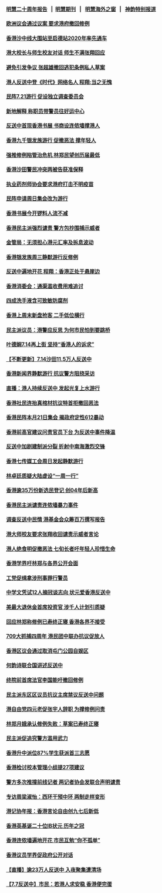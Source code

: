 #### [明慧二十周年报告](https://github.com/gfw-breaker/mh-reports/blob/master/README.md?t=07192221) &nbsp;&nbsp;|&nbsp;&nbsp;[明慧期刊](https://github.com/gfw-breaker/mh-qikan) &nbsp;&nbsp;|&nbsp;&nbsp; [明慧海外之窗](https://github.com/gfw-breaker/mh-news/blob/master/README.md?t=07192221) &nbsp;&nbsp;|&nbsp;&nbsp; [神韵特别报道](https://github.com/gfw-breaker/mh-news/blob/master/shenyun.md?t=07192221) 

#### [欧洲议会通过议案 要求港府撤回修例](../pages/nsc415/n11394258.md?t=07192221) 

#### [香港沙中线大围站至启德站2020年率先通车](../pages/nsc415/n11394268.md?t=07192221) 

#### [港大校长与师生校友对话 师生不满张翔回应](../pages/nsc415/n11394242.md?t=07192221) 

#### [避免引发争议 张超雄撤回逃犯条例私人草案](../pages/nsc415/n11394230.md?t=07192221) 

#### [港人反送中登《时代》网络名人 程翔:当之无愧](../pages/nsc415/n11391516.md?t=07192221) 

#### [民阵7.21游行 促设独立调查委员会](../pages/nsc415/n11391499.md?t=07192221) 

#### [新地解释 称职员带警员往好运中心](../pages/nsc415/n11391483.md?t=07192221) 

#### [反送中首现香港书展 书商设连侬墙撑港人](../pages/nsc415/n11391386.md?t=07192221) 

#### [香港九千银发族游行 促撤恶法 撑年轻人](../pages/nsc415/n11391448.md?t=07192221) 

#### [强推修例陷管治危机 林郑民望创历届最低](../pages/nsc415/n11389214.md?t=07192221) 

#### [香港沙田警民冲突两被告获准保释](../pages/nsc415/n11389321.md?t=07192221) 

#### [执业药剂师协会要求港府打击不明疫苗](../pages/nsc415/n11389313.md?t=07192221) 

#### [民阵申请周日集会改为游行](../pages/nsc415/n11389284.md?t=07192221) 

#### [香港书展今开锣料人流不减](../pages/nsc415/n11389281.md?t=07192221) 

#### [香港民主派强烈谴责 警方包抄围捕示威者](../pages/nsc415/n11386764.md?t=07192221) 

#### [金管局：无须担心港元汇率及拆息波动](../pages/nsc415/n11386838.md?t=07192221) 

#### [香港银发族周三静默游行反修例](../pages/nsc415/n11386834.md?t=07192221) 

#### [反送中遍地开花 程翔：香港正处于悬崖边](../pages/nsc415/n11386740.md?t=07192221) 

#### [香港消委会：通渠滥收费用难追讨](../pages/nsc415/n11386817.md?t=07192221) 

#### [四成洗手液含可致敏防腐剂](../pages/nsc415/n11386785.md?t=07192221) 

#### [香港上周末新盘抢客 二手低位横行](../pages/nsc415/n11384862.md?t=07192221) 

#### [民主派议员：港警应反思 为何市民怕到要跳桥](../pages/nsc415/n11383938.md?t=07192221) 

#### [叶德娴7.14再上街 坚持“香港人的诉求”](../pages/nsc415/n11383931.md?t=07192221) 

#### [【不断更新】7.14沙田11.5万人反送中](../pages/nsc415/n11383655.md?t=07192221) 

#### [香港新闻界静默游行 抗议警方阻挠采访](../pages/nsc415/n11383634.md?t=07192221) 

#### [直播：港人持续反送中 发起光复上水游行](../pages/nsc415/n11382577.md?t=07192221) 

#### [香港社民连抬真棺材抗议特首拒撤回恶法](../pages/nsc415/n11380988.md?t=07192221) 

#### [香港民阵本月21日集会 揭政府定性612暴动](../pages/nsc415/n11380922.md?t=07192221) 

#### [香港前高官建议问责官员下台 为反送中事件降温](../pages/nsc415/n11380909.md?t=07192221) 

#### [反送中加剧建制派分裂 折射中南海激烈交锋](../pages/nsc415/n11379563.md?t=07192221) 

#### [香港七传媒工会周日发起静默游行](../pages/nsc415/n11379663.md?t=07192221) 

#### [林卓廷质疑大陆虚设“一周一行”](../pages/nsc415/n11379636.md?t=07192221) 

#### [香港逾35万份新选民登记 创04年后新高](../pages/nsc415/n11379644.md?t=07192221) 

#### [香港民主派谴责连侬墙暴力事件](../pages/nsc415/n11379585.md?t=07192221) 

#### [调查反送中民情 港基金会众筹百万撰写报告](../pages/nsc415/n11377136.md?t=07192221) 

#### [港大师校友要求张翔收回谴责示威者言论](../pages/nsc415/n11377186.md?t=07192221) 

#### [港人绝食明促撤恶法 七旬长者吁年轻人珍惜生命](../pages/nsc415/n11377179.md?t=07192221) 

#### [香港学界吁林郑与各界公开会面](../pages/nsc415/n11377167.md?t=07192221) 

#### [工党促缉拿涉刑事罪行警员](../pages/nsc415/n11377168.md?t=07192221) 

#### [中学文凭试12人摘冠谈志向 状元爱香港反送中](../pages/nsc415/n11377080.md?t=07192221) 

#### [美最大退休金首席投资官 涉千人计划引质疑](../pages/nsc415/n11376171.md?t=07192221) 

#### [回应林郑称修例已寿终正寝 香港各界不接受](../pages/nsc415/n11375157.md?t=07192221) 

#### [709大抓捕四周年 港民团中联办抗议促放人](../pages/nsc415/n11375065.md?t=07192221) 

#### [香港区议会通过取消屯门公园自娱区](../pages/nsc415/n11375111.md?t=07192221) 

#### [何韵诗联合国讲述反送中](../pages/nsc415/n11375081.md?t=07192221) 

#### [终院前首席法官李国能吁撤回修例](../pages/nsc415/n11375068.md?t=07192221) 

#### [民主派东区区议员抗议主席禁议反送中问题](../pages/nsc415/n11375049.md?t=07192221) 

#### [港自由党四元老促张宇人辞职 为撑修例问责](../pages/nsc415/n11372820.md?t=07192221) 

#### [林郑月娥承认修例失败：草案已寿终正寝](../pages/nsc415/n11372907.md?t=07192221) 

#### [民主派促追究警方滥用武力](../pages/nsc415/n11372894.md?t=07192221) 

#### [香港升中派位87%学生获派首三志愿](../pages/nsc415/n11372883.md?t=07192221) 

#### [香港检讨校本管理小组提27项建议](../pages/nsc415/n11372871.md?t=07192221) 

#### [警方多次推撞前线记者 两记者协会发联合声明谴责](../pages/nsc415/n11372858.md?t=07192221) 

#### [专访周梁淑怡：西环干预中环 两制走样变形](../pages/nsc415/n11372846.md?t=07192221) 

#### [港记协年报：香港言论自由创九七后新低](../pages/nsc415/n11370692.md?t=07192221) 

#### [香港英基诞二十位IB状元 历年之冠](../pages/nsc415/n11370797.md?t=07192221) 

#### [香港连侬墙遍地开花 市民互勉“你不孤单”](../pages/nsc415/n11370718.md?t=07192221) 

#### [香港议员学界促政府公开对话](../pages/nsc415/n11370691.md?t=07192221) 

#### [【直播】逾23万人反送中 入夜聚集遭清场](../pages/nsc415/n11369475.md?t=07192221) 

#### [【7.7反送中】市民：若港人求安稳 香港便完蛋](../pages/nsc415/n11369855.md?t=07192221) 

